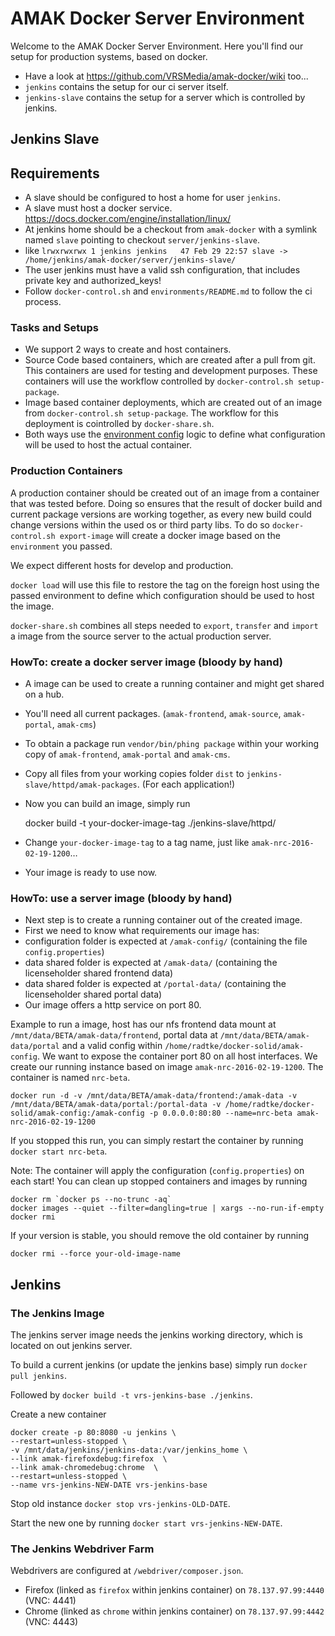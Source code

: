 # AMAK Docker Server Environment

Welcome to the AMAK Docker Server Environment. Here you'll find our setup for production systems, based on docker.

- Have a look at https://github.com/VRSMedia/amak-docker/wiki too...
- `jenkins` contains the setup for our ci server itself.
- `jenkins-slave` contains the setup for a server which is controlled by jenkins. 

## Jenkins Slave

## Requirements

- A slave should be configured to host a home for user `jenkins`.
- A slave must host a docker service. https://docs.docker.com/engine/installation/linux/
- At jenkins home should be a checkout from `amak-docker` with a symlink named `slave` pointing to checkout `server/jenkins-slave`.
 - like `lrwxrwxrwx 1 jenkins jenkins   47 Feb 29 22:57 slave -> /home/jenkins/amak-docker/server/jenkins-slave/`
- The user jenkins must have a valid ssh configuration, that includes private key and authorized_keys!
- Follow `docker-control.sh` and `environments/README.md` to follow the ci process. 

### Tasks and Setups

- We support 2 ways to create and host containers.
 - Source Code based containers, which are created after a pull from git. This containers are used for testing and development purposes. These containers will use the workflow controlled by `docker-control.sh setup-package`.
 - Image based container deployments, which are created out of an image from `docker-control.sh setup-package`. The workflow for this deployment is cointrolled by `docker-share.sh`.
- Both ways use the [environment config](jenkins-slave/environments/README.md) logic to define what configuration will be used to host the actual container.

### Production Containers

A production container should be created out of an image from a container that was tested before. 
Doing so ensures that the result of docker build and current package versions are working together, 
as every new build could change versions within the used os or third party libs.
To do so `docker-control.sh export-image` will create a docker image based on the `environment` you passed.

We expect different hosts for develop and production.

`docker load` will use this file to restore the tag on the foreign host using the passed environment to define which configuration should be used to host the image.

`docker-share.sh` combines all steps needed to `export`, `transfer` and `import` a image from the source server to the actual production server. 
   

### HowTo: create a docker server image (bloody by hand)

- A image can be used to create a running container and might get shared on a hub.
- You'll need all current packages. (`amak-frontend`, `amak-source`, `amak-portal`, `amak-cms`)
 - To obtain a package run `vendor/bin/phing package` within your working copy of `amak-frontend`, `amak-portal` and `amak-cms`.
 - Copy all files from your working copies folder `dist` to `jenkins-slave/httpd/amak-packages`. (For each application!)
- Now you can build an image, simply run


    docker build -t your-docker-image-tag ./jenkins-slave/httpd/


- Change `your-docker-image-tag` to a tag name, just like `amak-nrc-2016-02-19-1200`…
- Your image is ready to use now.

### HowTo: use a server image (bloody by hand)

- Next step is to create a running container out of the created image.
- First we need to know what requirements our image has:
 - configuration folder is expected at `/amak-config/` (containing the file `config.properties`)
 - data shared folder is expected at `/amak-data/` (containing the licenseholder shared frontend data)
 - data shared folder is expected at `/portal-data/` (containing the licenseholder shared portal data)
- Our image offers a http service on port 80.
 
Example to run a image, host has our nfs frontend data mount at `/mnt/data/BETA/amak-data/frontend`, portal data at `/mnt/data/BETA/amak-data/portal` and a valid config within `/home/radtke/docker-solid/amak-config`. 
We want to expose the container port 80 on all host interfaces. We create our running instance based on image `amak-nrc-2016-02-19-1200`.
The container is named `nrc-beta`.

    docker run -d -v /mnt/data/BETA/amak-data/frontend:/amak-data -v /mnt/data/BETA/amak-data/portal:/portal-data -v /home/radtke/docker-solid/amak-config:/amak-config -p 0.0.0.0:80:80 --name=nrc-beta amak-nrc-2016-02-19-1200

If you stopped this run, you can simply restart the container by running `docker start nrc-beta`.

Note: The container will apply the configuration (`config.properties`) on each start!
You can clean up stopped containers and images by running 

    docker rm `docker ps --no-trunc -aq`
    docker images --quiet --filter=dangling=true | xargs --no-run-if-empty docker rmi
    
If your version is stable, you should remove the old container by running

    docker rmi --force your-old-image-name

## Jenkins

### The Jenkins Image

The jenkins server image needs the jenkins working directory, which is located on out jenkins server.

To build a current jenkins (or update the jenkins base) simply run `docker pull jenkins`.

Followed by `docker build -t vrs-jenkins-base ./jenkins`. 

Create a new container 
```
docker create -p 80:8080 -u jenkins \
--restart=unless-stopped \
-v /mnt/data/jenkins/jenkins-data:/var/jenkins_home \
--link amak-firefoxdebug:firefox  \
--link amak-chromedebug:chrome  \
--restart=unless-stopped \
--name vrs-jenkins-NEW-DATE vrs-jenkins-base
```
Stop old instance `docker stop vrs-jenkins-OLD-DATE`. 

Start the new one by running `docker start vrs-jenkins-NEW-DATE`.

### The Jenkins Webdriver Farm

Webdrivers are configured at `/webdriver/composer.json`.

- Firefox (linked as `firefox` within jenkins container) on `78.137.97.99:4440` (VNC: 4441)
- Chrome (linked as `chrome` within jenkins container) on `78.137.97.99:4442` (VNC: 4443)